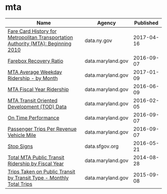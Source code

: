 # mta

Name | Agency | Published
---- | ---- | ---------
[Fare Card History for Metropolitan Transportation Authority (MTA): Beginning 2010](../socrata/v7qc-gwpn.md) | data.ny.gov | 2017-04-16
[Farebox Recovery Ratio](../socrata/6hpa-vs46.md) | data.maryland.gov | 2016-09-07
[MTA Average Weekday Ridership - by Month](../socrata/ub96-xxqw.md) | data.maryland.gov | 2017-01-09
[MTA Fiscal Year Ridership](../socrata/57zf-pd4t.md) | data.maryland.gov | 2016-06-09
[MTA Transit Oriented Development (TOD) Data](../socrata/cqt2-ypem.md) | data.maryland.gov | 2016-02-05
[On Time Performance](../socrata/s7x9-aarw.md) | data.maryland.gov | 2016-09-07
[Passenger Trips Per Revenue Vehicle Mile](../socrata/vu4x-y4sr.md) | data.maryland.gov | 2016-09-07
[Stop Signs](../socrata/wmdf-5y3x.md) | data.sfgov.org | 2016-05-21
[Total MTA Public Transit Ridership by Fiscal Year](../socrata/xmdp-9ku6.md) | data.maryland.gov | 2014-08-28
[Trips Taken on Public Transit by Transit Type - Monthly Total Trips](../socrata/5ymg-2p8u.md) | data.maryland.gov | 2015-09-08

